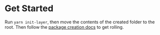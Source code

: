 # Get Started

Run `yarn init-layer`, then move the contents of the created folder to the root.
Then follow the [package creation docs](https://docs.limbo.works/tech/creating-new-packages) to get rolling.
